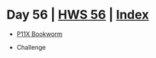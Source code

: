 # Day 56 | [HWS 56](https://www.hackingwithswift.com/100/swiftui/56) | [Index](https://github.com/JulesMoorhouse/100DaysOfSwiftUI/blob/main/README.md)

- [P11X Bookworm](https://github.com/JulesMoorhouse/100DaysOfSwiftUI/blob/main/P11X%20Bookworm/P11X%20Bookworm/ContentView.swift) 

- Challenge

